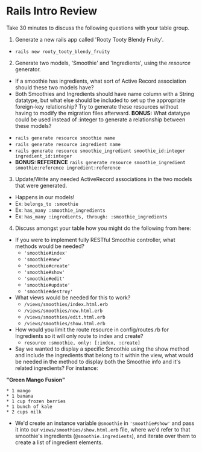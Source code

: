 # Rails Intro Review

Take 30 minutes to discuss the following questions with your table group.

1. Generate a new rails app called 'Rooty Tooty Blendy Fruity'.
  - `rails new rooty_tooty_blendy_fruity`
2. Generate two models, 'Smoothie' and 'Ingredients', using the *resource* generator.  
  * If a smoothie has ingredients, what sort of Active Record association should these two models have?
  * Both Smoothies and Ingredients should have name column with a String datatype, but what else should be included to set up the appropriate foreign-key relationship? Try to generate these resources without having to modify the migration files afterward. **BONUS:** What datatype could be used instead of :integer to generate a relationship between these models?
  - `rails generate resource smoothie name`
  - `rails generate resource ingredient name`
  - `rails generate resource smoothie_ingredient smoothie_id:integer ingredient_id:integer` 
  - **BONUS: REFERENCE** `rails generate resource smoothie_ingredient smoothie:reference ingredient:reference` 
3. Update/Write any needed ActiveRecord associations in the two models that were generated.
  - Happens in our models!
  - Ex: `belongs_to :smoothie`
  - Ex: `has_many :smoothie_ingredients`
  - Ex: `has_many :ingredients, through: :smoothie_ingredients`
4. Discuss amongst your table how you might do the following from here:
  * If you were to implement fully RESTful Smoothie controller, what methods would be needed?
    - `'smoothie#index'`
    - `'smoothie#new'`
    - `'smoothie#create'`
    - `'smoothie#show'`
    - `'smoothie#edit'`
    - `'smoothie#update'`
    - `'smoothie#destroy'`
  * What views would be needed for this to work?
    - `/views/smoothies/index.html.erb`
    - `/views/smoothies/new.html.erb`
    - `/views/smoothies/edit.html.erb`
    - `/views/smoothies/show.html.erb`
  * How would you limit the route resource in config/routes.rb for Ingredients so it will only route to index and create?
    - `resource :smoothie, only: [:index, :create]`
  * Say we wanted to display a specific Smoothie using the show method and include the ingredients that belong to it within the view, what would be needed in the method to display both the Smoothie info and it's related ingredients?  For instance:

  **"Green Mango Fusion"**
  
    * 1 mango
    * 1 banana
    * 1 cup frozen berries
    * 1 bunch of kale
    * 2 cups milk

  - We'd create an instance variable `@smoothie` in `'smoothie#show'` and pass it into our `views/smoothies/show.html.erb` file, where  we'd refer to that smoothie's ingredients (`@smoothie.ingredients`), and iterate over them to create a list of ingredient elements.